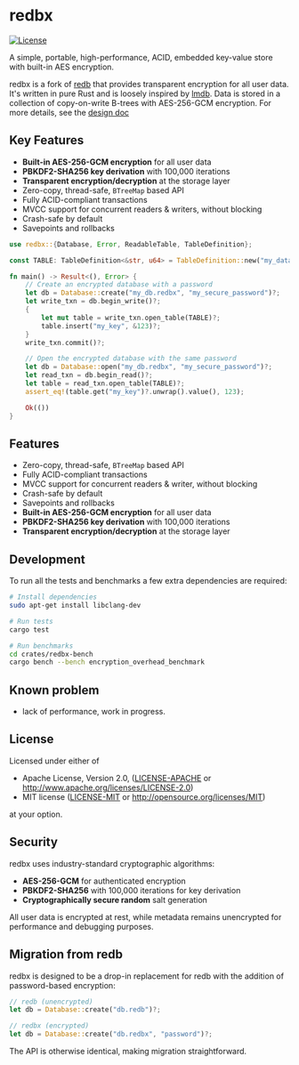 # redbx

[![License](https://img.shields.io/crates/l/redbx)](https://img.shields.io/crates/l/redbx)

A simple, portable, high-performance, ACID, embedded key-value store with built-in AES encryption.

redbx is a fork of [redb](https://github.com/cberner/redb) that provides transparent encryption for all user data. It's written in pure Rust
and is loosely inspired by [lmdb](http://www.lmdb.tech/doc/). Data is stored in a collection of copy-on-write
B-trees with AES-256-GCM encryption. For more details, see the [design doc](docs/redbx-design.md)

## Key Features

- **Built-in AES-256-GCM encryption** for all user data
- **PBKDF2-SHA256 key derivation** with 100,000 iterations
- **Transparent encryption/decryption** at the storage layer
- Zero-copy, thread-safe, `BTreeMap` based API
- Fully ACID-compliant transactions
- MVCC support for concurrent readers & writers, without blocking
- Crash-safe by default
- Savepoints and rollbacks

```rust
use redbx::{Database, Error, ReadableTable, TableDefinition};

const TABLE: TableDefinition<&str, u64> = TableDefinition::new("my_data");

fn main() -> Result<(), Error> {
    // Create an encrypted database with a password
    let db = Database::create("my_db.redbx", "my_secure_password")?;
    let write_txn = db.begin_write()?;
    {
        let mut table = write_txn.open_table(TABLE)?;
        table.insert("my_key", &123)?;
    }
    write_txn.commit()?;

    // Open the encrypted database with the same password
    let db = Database::open("my_db.redbx", "my_secure_password")?;
    let read_txn = db.begin_read()?;
    let table = read_txn.open_table(TABLE)?;
    assert_eq!(table.get("my_key")?.unwrap().value(), 123);

    Ok(())
}
```

## Features
* Zero-copy, thread-safe, `BTreeMap` based API
* Fully ACID-compliant transactions
* MVCC support for concurrent readers & writer, without blocking
* Crash-safe by default
* Savepoints and rollbacks
* **Built-in AES-256-GCM encryption** for all user data
* **PBKDF2-SHA256 key derivation** with 100,000 iterations
* **Transparent encryption/decryption** at the storage layer

## Development
To run all the tests and benchmarks a few extra dependencies are required:

```bash
# Install dependencies
sudo apt-get install libclang-dev

# Run tests
cargo test

# Run benchmarks
cd crates/redbx-bench
cargo bench --bench encryption_overhead_benchmark
```

## Known problem

- lack of performance, work in progress.

## License

Licensed under either of

 * Apache License, Version 2.0, ([LICENSE-APACHE](LICENSE-APACHE) or http://www.apache.org/licenses/LICENSE-2.0)
 * MIT license ([LICENSE-MIT](LICENSE-MIT) or http://opensource.org/licenses/MIT)

at your option.

## Security

redbx uses industry-standard cryptographic algorithms:
- **AES-256-GCM** for authenticated encryption
- **PBKDF2-SHA256** with 100,000 iterations for key derivation
- **Cryptographically secure random** salt generation

All user data is encrypted at rest, while metadata remains unencrypted for performance and debugging purposes.

## Migration from redb

redbx is designed to be a drop-in replacement for redb with the addition of password-based encryption:

```rust
// redb (unencrypted)
let db = Database::create("db.redb")?;

// redbx (encrypted)
let db = Database::create("db.redbx", "password")?;
```

The API is otherwise identical, making migration straightforward.
